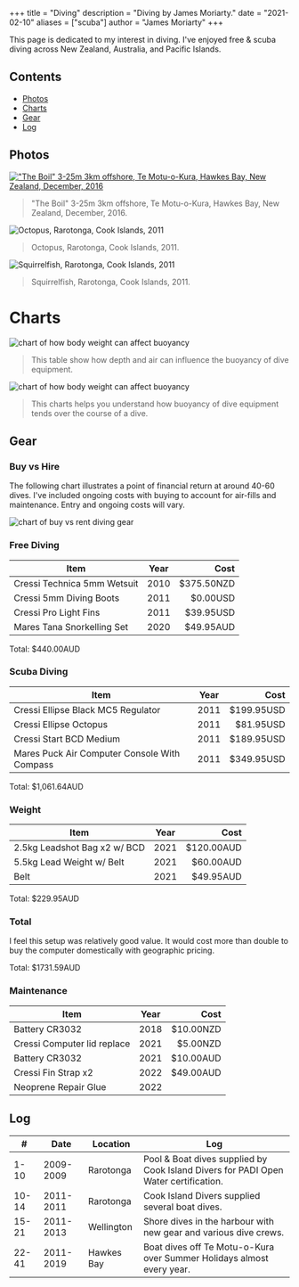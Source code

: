 +++
title = "Diving"
description = "Diving by James Moriarty."
date = "2021-02-10"
aliases = ["scuba"]
author = "James Moriarty"
+++

This page is dedicated to my interest in diving. I've enjoyed free & scuba diving across New Zealand, Australia, and Pacific Islands.

## Contents

- [Photos](#photos)
- [Charts](#charts)
- [Gear](#gear)
- [Log](#log)

## Photos

[!["The Boil" 3-25m 3km offshore, Te Motu-o-Kura, Hawkes Bay, New Zealand, December, 2016](/images/diving-hawkes-bay.jpg)](/images/diving-hawkes-bay.jpg)
> "The Boil" 3-25m 3km offshore, Te Motu-o-Kura, Hawkes Bay, New Zealand, December, 2016.

![Octopus, Rarotonga, Cook Islands, 2011](/images/diving-raro-two.jpg)
> Octopus, Rarotonga, Cook Islands, 2011.

![Squirrelfish, Rarotonga, Cook Islands, 2011](/images/diving-raro-one.jpg)
> Squirrelfish, Rarotonga, Cook Islands, 2011.

# Charts

![chart of how body weight can affect buoyancy](/images/diving-weight-chart.png)
<!-- https://docs.google.com/spreadsheets/d/1C2rqTgVQtI3MDU07MTn6Gdh2Mem0eHJZrKK6c7WySC8/edit#gid=0 -->
> This table show how depth and air can influence the buoyancy of dive equipment.

![chart of how body weight can affect buoyancy](/images/diving-weight-chart2.png)
<!-- https://docs.google.com/spreadsheets/d/1C2rqTgVQtI3MDU07MTn6Gdh2Mem0eHJZrKK6c7WySC8/edit#gid=0 -->
> This charts helps you understand how buoyancy of dive equipment tends over the course of a dive.

## Gear

### Buy vs Hire

The following chart illustrates a point of financial return at around 40-60 dives. I've included ongoing costs with buying to account for air-fills and maintenance. Entry and ongoing costs will vary.

![chart of buy vs rent diving gear](/images/diving-buy-vs-rent.png)
<!-- https://docs.google.com/spreadsheets/d/1E23-dx8wTP8lgVMjgnoQr25T7yJ6pzLWsETzZ5nkSck/edit#gid=0 -->

### Free Diving

| Item                         | Year | Cost       |
| ---------------------------- |:----:| ----------:|
| Cressi Technica 5mm Wetsuit  | 2010 | $375.50NZD |
| Cressi 5mm Diving Boots      | 2011 |   $0.00USD |
| Cressi Pro Light Fins        | 2011 |  $39.95USD |
| Mares Tana Snorkelling Set   | 2020 |  $49.95AUD |

Total: $440.00AUD

### Scuba Diving

| Item                                         | Year | Cost       |
| -------------------------------------------- |:----:| ----------:|
| Cressi Ellipse Black MC5 Regulator           | 2011 | $199.95USD |
| Cressi Ellipse Octopus                       | 2011 |  $81.95USD |
| Cressi Start BCD Medium                      | 2011 | $189.95USD |
| Mares Puck Air Computer Console With Compass | 2011 | $349.95USD |

Total: $1,061.64AUD

### Weight

| Item                         | Year | Cost       |
| -----------------------------|:----:| ----------:|
| 2.5kg Leadshot Bag x2 w/ BCD | 2021 | $120.00AUD |
| 5.5kg Lead Weight w/ Belt    | 2021 |  $60.00AUD |
| Belt                         | 2021 |  $49.95AUD |

Total: $229.95AUD

### Total

I feel this setup was relatively good value. It would cost more than double to buy the computer domestically with geographic pricing.

Total: $1731.59AUD

### Maintenance

| Item                         | Year | Cost       |
| -----------------------------|:----:| ----------:|
| Battery CR3032               | 2018 | $10.00NZD  |
| Cressi Computer lid replace  | 2021 |  $5.00NZD  |
| Battery CR3032               | 2021 | $10.00AUD  |
| Cressi Fin Strap x2          | 2022 | $49.00AUD  |
| Neoprene Repair Glue         | 2022 |            |

## Log

| #     | Date      | Location   | Log |
| ----- | --------- | ---------- | --- |
| 1-10  | 2009-2009 | Rarotonga  | Pool & Boat dives supplied by Cook Island Divers for PADI Open Water certification. |
| 10-14 | 2011-2011 | Rarotonga  | Cook Island Divers supplied several boat dives. |
| 15-21 | 2011-2013 | Wellington | Shore dives in the harbour with new gear and various dive crews. |
| 22-41 | 2011-2019 | Hawkes Bay | Boat dives off Te Motu-o-Kura over Summer Holidays almost every year. |